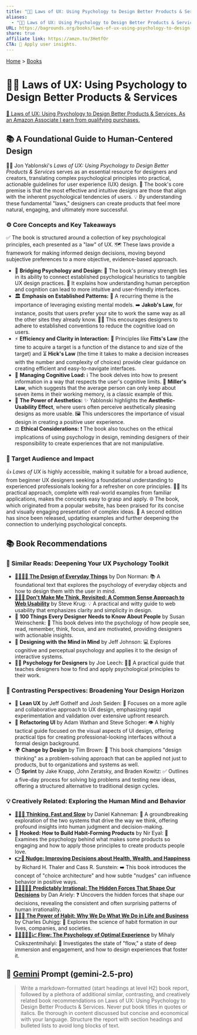 ```yaml
---
title: "🧠📐 Laws of UX: Using Psychology to Design Better Products & Services"
aliases:
  - "🧠📐 Laws of UX: Using Psychology to Design Better Products & Services"
URL: https://bagrounds.org/books/laws-of-ux-using-psychology-to-design-better-products-services
share: true
affiliate link: https://amzn.to/3HetfOr
CTA: 🧠 Apply user insights.
---
```

[Home](../index.md) > [Books](./index.md)  
# 🧠📐 Laws of UX: Using Psychology to Design Better Products & Services  
[🛒 Laws of UX: Using Psychology to Design Better Products & Services. As an Amazon Associate I earn from qualifying purchases.](https://amzn.to/3HetfOr)  
  
## 📚 A Foundational Guide to Human-Centered Design  
  
👩‍💻 Jon Yablonski's *Laws of UX: Using Psychology to Design Better Products & Services* serves as an essential resource for designers and creators, translating complex psychological principles into practical, actionable guidelines for user experience (UX) design. 🧠 The book's core premise is that the most effective and intuitive designs are those that align with the inherent psychological tendencies of users. 💡 By understanding these fundamental "laws," designers can create products that feel more natural, engaging, and ultimately more successful.  
  
### ⚙️ Core Concepts and Key Takeaways  
  
✅ The book is structured around a collection of key psychological principles, each presented as a "law" of UX. 🗺️ These laws provide a framework for making informed design decisions, moving beyond subjective preferences to a more objective, evidence-based approach.  
  
* 🌉 **Bridging Psychology and Design:** 🤝 The book's primary strength lies in its ability to connect established psychological heuristics to tangible UX design practices. 🧠 It explains how understanding human perception and cognition can lead to more intuitive and user-friendly interfaces.  
* 🏛️ **Emphasis on Established Patterns:** 🔄 A recurring theme is the importance of leveraging existing mental models. ➡️ **Jakob's Law**, for instance, posits that users prefer your site to work the same way as all the other sites they already know. 🧑‍💻 This encourages designers to adhere to established conventions to reduce the cognitive load on users.  
* ⚡ **Efficiency and Clarity in Interaction:** 🎯 Principles like **Fitts's Law** (the time to acquire a target is a function of the distance to and size of the target) and ⏳ **Hick's Law** (the time it takes to make a decision increases with the number and complexity of choices) provide clear guidance on creating efficient and easy-to-navigate interfaces.  
* 🧠 **Managing Cognitive Load:** ℹ️ The book delves into how to present information in a way that respects the user's cognitive limits. 🔢 **Miller's Law**, which suggests that the average person can only keep about seven items in their working memory, is a classic example of this.  
* 🎨 **The Power of Aesthetics:** ✨ Yablonski highlights the **Aesthetic-Usability Effect**, where users often perceive aesthetically pleasing designs as more usable. 🖼️ This underscores the importance of visual design in creating a positive user experience.  
* ⚖️ **Ethical Considerations:** ❗ The book also touches on the ethical implications of using psychology in design, reminding designers of their responsibility to create experiences that are not manipulative.  
  
### 🎯 Target Audience and Impact  
  
👍 *Laws of UX* is highly accessible, making it suitable for a broad audience, from beginner UX designers seeking a foundational understanding to experienced professionals looking for a refresher on core principles. 🧑‍💼 Its practical approach, complete with real-world examples from familiar applications, makes the concepts easy to grasp and apply. 🌐 The book, which originated from a popular website, has been praised for its concise and visually engaging presentation of complex ideas. 🚀 A second edition has since been released, updating examples and further deepening the connection to underlying psychological concepts.  
  
## 📚 Book Recommendations  
  
### 🧠 Similar Reads: Deepening Your UX Psychology Toolkit  
  
* **[💺🚪💡🤔 The Design of Everyday Things](./the-design-of-everyday-things.md)** by Don Norman: 📚 A foundational text that explores the psychology of everyday objects and how to design them with the user in mind.  
* **[🚫💭🌐 Don't Make Me Think, Revisited: A Common Sense Approach to Web Usability](./dont-make-me-think-revisited.md)** by Steve Krug: 💡 A practical and witty guide to web usability that emphasizes clarity and simplicity in design.  
* 💯 **100 Things Every Designer Needs to Know About People** by Susan Weinschenk: 👀 This book delves into the psychology of how people see, read, remember, think, focus, and are motivated, providing designers with actionable insights.  
* 🧠 **Designing with the Mind in Mind** by Jeff Johnson: 💻 Explores cognitive and perceptual psychology and applies it to the design of interactive systems.  
* 👩‍💻 **Psychology for Designers** by Joe Leech: 🧑‍🏫 A practical guide that teaches designers how to find and apply psychological principles to their work.  
  
### 🧭 Contrasting Perspectives: Broadening Your Design Horizon  
  
* 🤸 **Lean UX** by Jeff Gothelf and Josh Seiden: 💨 Focuses on a more agile and collaborative approach to UX design, emphasizing rapid experimentation and validation over extensive upfront research.  
* 🎨 **Refactoring UI** by Adam Wathan and Steve Schoger: 👁️ A highly tactical guide focused on the visual aspects of UI design, offering practical tips for creating professional-looking interfaces without a formal design background.  
* 🌍 **Change by Design** by Tim Brown: 🚀 This book champions "design thinking" as a problem-solving approach that can be applied not just to products, but to organizations and systems as well.  
* ⏱️ **Sprint** by Jake Knapp, John Zeratsky, and Braden Kowitz: ✅ Outlines a five-day process for solving big problems and testing new ideas, offering a structured alternative to traditional design cycles.  
  
### 💡 Creatively Related: Exploring the Human Mind and Behavior  
  
* **[🤔🐇🐢 Thinking, Fast and Slow](./thinking-fast-and-slow.md)** by Daniel Kahneman: 🚀 A groundbreaking exploration of the two systems that drive the way we think, offering profound insights into human judgment and decision-making.  
* 🔗 **Hooked: How to Build Habit-Forming Products** by Nir Eyal: 🎣 Examines the psychology behind what makes some products so engaging and how to apply those principles to create products people love.  
* **[👉🤏 Nudge: Improving Decisions about Health, Wealth, and Happiness](./nudge.md)** by Richard H. Thaler and Cass R. Sunstein: ➡️ This book introduces the concept of "choice architecture" and how subtle "nudges" can influence behavior in positive ways.  
* **[🔮🤷🏼‍♀️🤪 Predictably Irrational: The Hidden Forces That Shape Our Decisions](./predictably-irrational.md)** by Dan Ariely: ❓ Uncovers the hidden forces that shape our decisions, revealing the consistent and often surprising patterns of human irrationality.  
* **[🔄🧠💪 The Power of Habit: Why We Do What We Do in Life and Business](./the-power-of-habit.md)** by Charles Duhigg: 🔄 Explores the science of habit formation in our lives, companies, and societies.  
* **[🌊🧘🏼‍♀️🧠📈 Flow: The Psychology of Optimal Experience](./flow-the-psychology-of-optimal-experience.md)** by Mihaly Csikszentmihalyi: 🧘 Investigates the state of "flow," a state of deep immersion and engagement, and how to design experiences that foster it.  
  
## 💬 [Gemini](../software/gemini.md) Prompt (gemini-2.5-pro)  
> Write a markdown-formatted (start headings at level H2) book report, followed by a plethora of additional similar, contrasting, and creatively related book recommendations on Laws of UX: Using Psychology to Design Better Products & Services. Never put book titles in quotes or italics. Be thorough in content discussed but concise and economical with your language. Structure the report with section headings and bulleted lists to avoid long blocks of text.